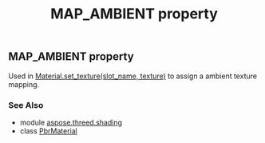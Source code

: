 ﻿---
title: MAP_AMBIENT property
second_title: Aspose.3D for Python via .NET API References
description: 
type: docs
weight: 100
url: /python-net/aspose.threed.shading/pbrmaterial/map_ambient/
is_root: false
---

## MAP_AMBIENT property


Used in [Material.set_texture(slot_name, texture)](/3d/python-net/aspose.threed.shading/material/set_texture) to assign a ambient texture mapping.

### See Also
* module [aspose.threed.shading](../../)
* class [PbrMaterial](/3d/python-net/aspose.threed.shading/pbrmaterial)
